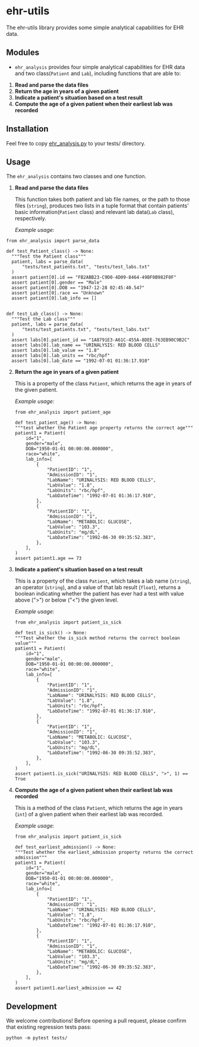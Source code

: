 # ehr-utils

The ehr-utils library provides some simple analytical capabilities for EHR data.

## Modules

* `ehr_analysis` provides four simple analytical capabilities for EHR data and two class(`Patient` and `Lab`), including functions that are able to:
1. **Read and parse the data files**
2. **Return the age in years of a given patient**
3. **Indicate a patient's situation based on a test result**
4. **Compute the age of a given patient when their earliest lab was recorded**

## Installation
Feel free to copy [ehr_analysis.py](https://github.com/biostat821-2023/ehr-utils-XquanL/blob/phase3_new/src/ehr_analysis.py) to your tests/ directory.

## Usage
The `ehr_analysis` contains two classes and one function.
1. **Read and parse the data files**
  
   This function takes both patient and lab file names, or the path to those files (`string`), produces two lists in a tuple format that contain patients' basic information(`Patient` class) and relevant lab data(`Lab` class), respectively.
  
   *Example usage:*
  ```{python}
  from ehr_analysis import parse_data
  
  def test_Patient_class() -> None:
    """Test the Patient class"""
    patient, labs = parse_data(
        "tests/test_patients.txt", "tests/test_labs.txt"
    )
    assert patient[0].id == "FB2ABB23-C9D0-4D09-8464-49BF0B982F0F"
    assert patient[0].gender == "Male"
    assert patient[0].DOB == "1947-12-28 02:45:40.547"
    assert patient[0].race == "Unknown"
    assert patient[0].lab_info == []


  def test_Lab_class() -> None:
    """Test the Lab class"""
    patient, labs = parse_data(
        "tests/test_patients.txt", "tests/test_labs.txt"
    )
    assert labs[0].patient_id == "1A8791E3-A61C-455A-8DEE-763EB90C9B2C"
    assert labs[0].lab_name == "URINALYSIS: RED BLOOD CELLS"
    assert labs[0].lab_value == "1.8"
    assert labs[0].lab_units == "rbc/hpf"
    assert labs[0].lab_date == "1992-07-01 01:36:17.910"
   ```

    
    
2. **Return the age in years of a given patient**
    
    This is a property of the class `Patient`, which returns the age in years of the given patient.
    
   *Example usage:*
    ```{python}
    from ehr_analysis import patient_age
  
    def test_patient_age() -> None:
    """test whether the Patient age property returns the correct age"""
    patient1 = Patient(
        id="1",
        gender="male",
        DOB="1950-01-01 00:00:00.000000",
        race="white",
        lab_info=[
            {
                "PatientID": "1",
                "AdmissionID": "1",
                "LabName": "URINALYSIS: RED BLOOD CELLS",
                "LabValue": "1.8",
                "LabUnits": "rbc/hpf",
                "LabDateTime": "1992-07-01 01:36:17.910",
            },
            {
                "PatientID": "1",
                "AdmissionID": "1",
                "LabName": "METABOLIC: GLUCOSE",
                "LabValue": "103.3",
                "LabUnits": "mg/dL",
                "LabDateTime": "1992-06-30 09:35:52.383",
            },
        ],
    )
    assert patient1.age == 73
    ```
    

    
    
3. **Indicate a patient's situation based on a test result**
    
    This is a property of the class `Patient`, which takes a lab name (`string`), an operator (`string`), and a value of that lab result (`float`), returns a boolean indicating whether the patient has ever had a test with value above (">") or below ("<") the given level. 
    
   *Example usage:*
    ```{python}
    from ehr_analysis import patient_is_sick
  
    def test_is_sick() -> None:
    """Test whether the is_sick method returns the correct boolean value"""
    patient1 = Patient(
        id="1",
        gender="male",
        DOB="1950-01-01 00:00:00.000000",
        race="white",
        lab_info=[
            {
                "PatientID": "1",
                "AdmissionID": "1",
                "LabName": "URINALYSIS: RED BLOOD CELLS",
                "LabValue": "1.8",
                "LabUnits": "rbc/hpf",
                "LabDateTime": "1992-07-01 01:36:17.910",
            },
            {
                "PatientID": "1",
                "AdmissionID": "1",
                "LabName": "METABOLIC: GLUCOSE",
                "LabValue": "103.3",
                "LabUnits": "mg/dL",
                "LabDateTime": "1992-06-30 09:35:52.383",
            },
        ],
    )
    assert patient1.is_sick("URINALYSIS: RED BLOOD CELLS", ">", 1) == True
    ```



4. **Compute the age of a given patient when their earliest lab was recorded**

    This is a method of the class `Patient`, which returns the age in years (`int`) of a given patient when their earliest lab was recorded.
    
   *Example usage:*
    ```{python}
    from ehr_analysis import patient_is_sick
  
    def test_earliest_admission() -> None:
    """Test whether the earliest_admission property returns the correct admission"""
    patient1 = Patient(
        id="1",
        gender="male",
        DOB="1950-01-01 00:00:00.000000",
        race="white",
        lab_info=[
            {
                "PatientID": "1",
                "AdmissionID": "1",
                "LabName": "URINALYSIS: RED BLOOD CELLS",
                "LabValue": "1.8",
                "LabUnits": "rbc/hpf",
                "LabDateTime": "1992-07-01 01:36:17.910",
            },
            {
                "PatientID": "1",
                "AdmissionID": "1",
                "LabName": "METABOLIC: GLUCOSE",
                "LabValue": "103.3",
                "LabUnits": "mg/dL",
                "LabDateTime": "1992-06-30 09:35:52.383",
            },
        ],
    )
    assert patient1.earliest_admission == 42
    ```


 ## Development
 We welcome contributions! Before opening a pull request, please confirm that existing regression tests pass:
   ```{python}
   python -m pytest tests/
   ```
    
